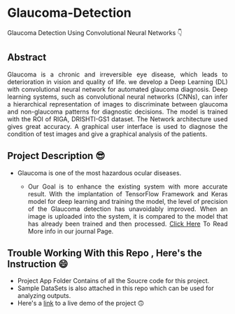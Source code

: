 # Glaucoma-Detection
Glaucoma Detection Using Convolutional Neural Networks 👇
## Abstract
<p align="justify">
  Glaucoma is a chronic and irreversible eye disease, which leads to 
deterioration in vision and quality of life. we develop a Deep Learning (DL) 
with convolutional neural network for automated glaucoma diagnosis. Deep 
learning systems, such as convolutional neural networks (CNNs), can infer a 
hierarchical representation of images to discriminate between glaucoma and 
non-glaucoma patterns for diagnostic decisions. The model is trained with 
the ROI of RIGA, DRISHTI-GS1 dataset. The Network architecture used 
gives great accuracy. A graphical user interface is used to diagnose the 
condition of test images and give a graphical analysis of the patients. 
</p>

## Project Description 😎
 - Glaucoma is one of the most hazardous ocular diseases.
     - <p align="justify">
           Our Goal is to enhance the existing system with more accurate result. With the implantation of TensorFlow Framework and Keras model for deep learning and training the              model, the level of precision of the Glaucoma detection has unavoidably improved. When an image is uploaded into the system, it is compared to the model that has                  already been trained and then processed. <a href="http://ijsart.com/Home/IssueDetail?id=48809">Click Here</a> To Read More info in our journal Page.
        </p>

## Trouble Working With this Repo , Here's the Instruction 😄
- Project App Folder Contains of all the Soucre code for this project.
- Sample DataSets is also attached in this repo which can be used for analyzing outputs.
- Here's a [link](https://nishant0500.github.io/Glaucoma-Detection/app/) to a live demo of the project 🙃



